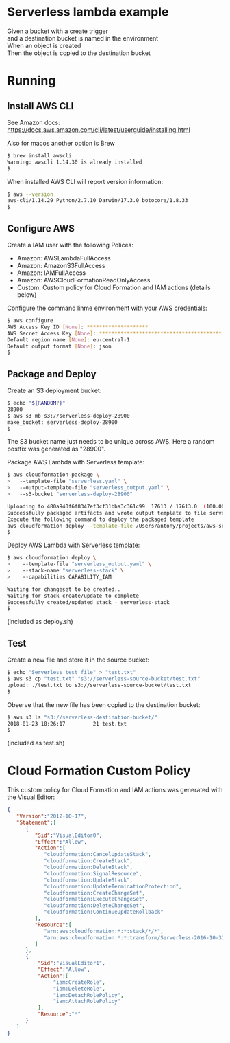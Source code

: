 # Serverless lambda example #

Given a bucket with a create trigger  
and a destination bucket is named in the environment  
When an object is created  
Then the object is copied to the destination bucket  

Running
=======

Install AWS CLI
---------------

See Amazon docs: https://docs.aws.amazon.com/cli/latest/userguide/installing.html

Also for macos another option is Brew
```bash
$ brew install awscli
Warning: awscli 1.14.30 is already installed
$
```

When installed AWS CLI will report version information:
```bash
$ aws --version
aws-cli/1.14.29 Python/2.7.10 Darwin/17.3.0 botocore/1.8.33
$
```

Configure AWS
-------------

Create a IAM user with the following Polices:
* Amazon: AWSLambdaFullAccess
* Amazon: AmazonS3FullAccess
* Amazon: IAMFullAccess
* Amazon: AWSCloudFormationReadOnlyAccess
* Custom: Custom policy for Cloud Formation and IAM actions (details below)

Configure the command linme environment with your AWS credentials:
```bash
$ aws configure
AWS Access Key ID [None]: ********************
AWS Secret Access Key [None]: ****************************************
Default region name [None]: eu-central-1
Default output format [None]: json
$
```

Package and Deploy
------------------

Create an S3 deployment bucket:
```bash
$ echo "${RANDOM?}"
28900
$ aws s3 mb s3://serverless-deploy-28900
make_bucket: serverless-deploy-28900
$
```

The S3 bucket name just needs to be unique across AWS. Here a random postfix was generated as "28900".

Package AWS Lambda with Serverless template:
```bash
$ aws cloudformation package \
>   --template-file "serverless.yaml" \
>   --output-template-file "serverless_output.yaml" \
>   --s3-bucket "serverless-deploy-28900"

Uploading to 480a940f6f8347ef3cf31bba3c361c99  17613 / 17613.0  (100.00%)
Successfully packaged artifacts and wrote output template to file serverless_output.yaml.
Execute the following command to deploy the packaged template
aws cloudformation deploy --template-file /Users/antony/projects/aws-serverless-lambda-python/serverless_output.yaml --stack-name <YOUR STACK NAME>
$ 
```

Deploy AWS Lambda with Serverless template:
```bash
$ aws cloudformation deploy \
>    --template-file "serverless_output.yaml" \
>    --stack-name "serverless-stack" \
>    --capabilities CAPABILITY_IAM

Waiting for changeset to be created..
Waiting for stack create/update to complete
Successfully created/updated stack - serverless-stack
$
```

(included as deploy.sh)

Test
----

Create a new file and store it in the source bucket:
```bash
$ echo "Serverless test file" > "test.txt"
$ aws s3 cp "test.txt" "s3://serverless-source-bucket/test.txt"
upload: ./test.txt to s3://serverless-source-bucket/test.txt     
$
```

Observe that the new file has been copied to the destination bucket:
```bash
$ aws s3 ls "s3://serverless-destination-bucket/"
2018-01-23 18:26:17         21 test.txt
$
```

(included as test.sh)

Cloud Formation Custom Policy
=============================

This custom policy for Cloud Formation and IAM actions was generated with the Visual Editor:
```json
{
   "Version":"2012-10-17",
   "Statement":[
      {
         "Sid":"VisualEditor0",
         "Effect":"Allow",
         "Action":[
            "cloudformation:CancelUpdateStack",
            "cloudformation:CreateStack",
            "cloudformation:DeleteStack",
            "cloudformation:SignalResource",
            "cloudformation:UpdateStack",
            "cloudformation:UpdateTerminationProtection",
            "cloudformation:CreateChangeSet",
            "cloudformation:ExecuteChangeSet",
            "cloudformation:DeleteChangeSet",
            "cloudformation:ContinueUpdateRollback"
         ],
         "Resource":[
            "arn:aws:cloudformation:*:*:stack/*/*",
            "arn:aws:cloudformation:*:*:transform/Serverless-2016-10-31"
         ]
      },
      {
          "Sid":"VisualEditor1",
          "Effect":"Allow",
          "Action":[
               "iam:CreateRole",
               "iam:DeleteRole",
               "iam:DetachRolePolicy",
               "iam:AttachRolePolicy"
          ],
          "Resource":"*"
      }
   ]
}
```
